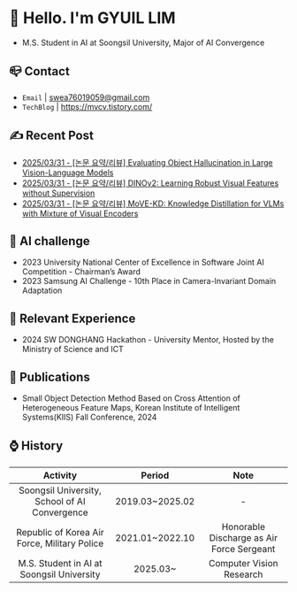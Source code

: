 
# 👋 Hello. I'm GYUIL LIM

- M.S. Student in AI at Soongsil University, Major of AI Convergence


## 📪 Contact

- `Email` | swea76019059@gmail.com
- `TechBlog` | <a href="https://stg0123.github.io/" target="_blank">https://mvcv.tistory.com/</a>


## ✍️ Recent Post 
- [2025/03/31 - [논문 요약/리뷰] Evaluating Object Hallucination in Large Vision-Language Models](https://mvcv.tistory.com/80) <br/>
- [2025/03/31 - [논문 요약/리뷰] DINOv2: Learning Robust Visual Features without Supervision](https://mvcv.tistory.com/79) <br/>
- [2025/03/31 - [논문 요약/리뷰] MoVE-KD: Knowledge Distillation for VLMs with Mixture of Visual Encoders](https://mvcv.tistory.com/78) <br/>


## 🏁 AI challenge
- 2023 University National Center of Excellence in Software Joint AI Competition - Chairman’s Award
- 2023 Samsung AI Challenge - 10th Place in Camera-Invariant Domain Adaptation

## 🌟 Relevant Experience
- 2024 SW DONGHANG Hackathon - University Mentor, Hosted by the Ministry of Science and ICT

## 📜 Publications
- Small Object Detection Method Based on Cross Attention of Heterogeneous Feature Maps, Korean Institute of Intelligent Systems(KIIS) Fall Conference, 2024

## ⌚ History<br/>
|Activity|Period|Note|
|:---:|:---:|:---:|
|Soongsil University, School of AI Convergence|2019.03~2025.02 |-|
|Republic of Korea Air Force, Military Police|2021.01~2022.10|Honorable Discharge as Air Force Sergeant|
|M.S. Student in AI at Soongsil University|2025.03~|Computer Vision Research| 

